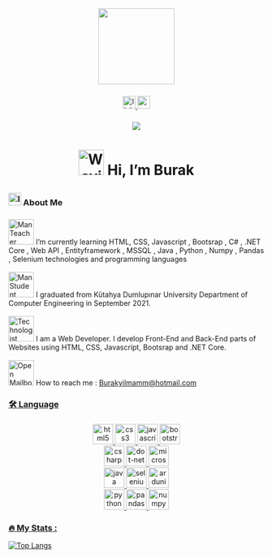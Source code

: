 
<div align="center">
  <img height="150" src="https://camo.githubusercontent.com/62da68eb62b1e5f175f7d1f0191dd89a653d7908feb22d37d4a0ab07365d6791/68747470733a2f2f6d656469612e67697068792e636f6d2f6d656469612f4d3967624264396e6244724f5475314d71782f67697068792e676966"  />
</div>

###
<div align="center">
  <a href="https://www.linkedin.com/in/burak-yılmam-6a21191a7/">
    <img src="https://img.shields.io/static/v1?message=LinkedIn&logo=linkedin&label=&color=0077B5&logoColor=white&labelColor=&style=for-the-badge" height="25" alt="linkedin logo"  />
  </a>
  <a href="mailto:burakyilmamm@hotmail.com">
    <img src="https://img.shields.io/badge/Outlook-0078D4?style=for-the-badge&logo=microsoft-outlook&logoColor=white" height="25" alt="outlook logo"  />
  </a>
</div>

###

<div align="center">
  <img src="https://visitor-badge.laobi.icu/badge?page_id=Burakyilmam.Burakyilmam&"  />
</div>

###

<h1 align="center"><p>
<img src="https://raw.githubusercontent.com/Tarikul-Islam-Anik/Animated-Fluent-Emojis/master/Emojis/Hand%20gestures/Waving%20Hand%20Light%20Skin%20Tone.png"
alt="Waving Hand Light Skin Tone" width="50" height="50" /> 
Hi, I’m Burak
</p></h1>

###

<h3 align="left"><img src="https://raw.githubusercontent.com/Tarikul-Islam-Anik/Animated-Fluent-Emojis/master/Emojis/Objects/Identification%20Card.png" alt="Identification Card" width="25" height="25" /> About Me</h3>

###
<img src="https://raw.githubusercontent.com/Tarikul-Islam-Anik/Animated-Fluent-Emojis/master/Emojis/People%20with%20professions/Man%20Teacher%20Light%20Skin%20Tone.png" alt="Man Teacher Light Skin Tone" width="50" height="50" />
I’m currently learning HTML, CSS, Javascript , Bootsrap , C# , .NET Core , Web API , Entityframework , MSSQL , Java , Python , Numpy , Pandas , Selenium technologies and programming languages
<br><br>
<img src="https://raw.githubusercontent.com/Tarikul-Islam-Anik/Animated-Fluent-Emojis/master/Emojis/People%20with%20professions/Man%20Student%20Light%20Skin%20Tone.png" alt="Man Student Medium Skin Tone" width="50" height="50" />
I graduated from Kütahya Dumlupınar University Department of Computer Engineering in September 2021.
<br><br>
<img src="https://raw.githubusercontent.com/Tarikul-Islam-Anik/Animated-Fluent-Emojis/master/Emojis/People%20with%20professions/Technologist%20Light%20Skin%20Tone.png"
alt="Technologist Light Skin Tone" width="50" height="50" /> 
I am a Web Developer. I develop Front-End and Back-End parts of Websites using HTML, CSS, Javascript, Bootsrap and .NET Core.
<br><br>
<img src="https://raw.githubusercontent.com/Tarikul-Islam-Anik/Animated-Fluent-Emojis/master/Emojis/Objects/Open%20Mailbox%20with%20Raised%20Flag.png" alt="Open Mailbox with Raised Flag" width="50" height="50" /> How to reach me : 
<a href="mailto:burakyilmamm@hotmail.com">Burakyilmamm@hotmail.com</div>

###

<h3 align="left">🛠 Language</h3>

###

<div align="left">
  <div align="center">
  <img src="https://img.shields.io/badge/html5-%23E34F26.svg?style=for-the-badge&logo=html5&logoColor=white" height="40" alt="html5 logo"  />
  <img src="https://img.shields.io/badge/css3-%231572B6.svg?style=for-the-badge&logo=css3&logoColor=white" height="40" alt="css3 logo"  />
  <img src="https://img.shields.io/badge/javascript-%23323330.svg?style=for-the-badge&logo=javascript&logoColor=%23F7DF1E" height="40" alt="javascript logo"  />
  <img src="https://img.shields.io/badge/bootstrap-%238511FA.svg?style=for-the-badge&logo=bootstrap&logoColor=white" height="40" alt="bootstrap logo"  />
  </div>
   <div align="center">
  <img src="https://img.shields.io/badge/c%23-%23239120.svg?style=for-the-badge&logo=c-sharp&logoColor=white" height="40" alt="csharp logo"  />
  <img src="https://img.shields.io/badge/.NET-5C2D91?style=for-the-badge&logo=dotnet&logoColor=white" height="40" alt="dot-net logo"  />
  <img src="https://img.shields.io/badge/Microsoft%20SQL%20Server-CC2927?style=for-the-badge&logo=microsoft-sql-server&logoColor=white" height="40" alt="microsoftsqlserver logo"  />
  </div>
  <div align="center">
  <img src="https://img.shields.io/badge/java-%23ED8B00.svg?style=for-the-badge&logo=openjdk&logoColor=white" height="40" alt="java logo"  />
  <img src="https://img.shields.io/badge/-selenium-%43B02A?style=for-the-badge&logo=Selenium&logoColor=white" height="40" alt="selenium logo"  />
  <img src="https://img.shields.io/badge/Arduino-00979D?style=for-the-badge&logo=arduino&logoColor=white" height="40" alt="ardunio logo"  />
  </div>
   <div align="center">
  <img src="https://img.shields.io/badge/python-3670A0?style=for-the-badge&logo=python&logoColor=ffdd54" height="40" alt="python logo"  />
  <img src="https://img.shields.io/badge/pandas-%23150458.svg?style=for-the-badge&logo=pandas&logoColor=white" height="40" alt="pandas logo"  />
  <img src="https://img.shields.io/badge/numpy-%23013243.svg?style=for-the-badge&logo=numpy&logoColor=white" height="40" alt="numpy logo"  />
  </div>
</div>

###

<h3 align="left">🔥   My Stats :</h3>


[![Top Langs](https://github-readme-stats-git-masterrstaa-rickstaa.vercel.app/api/top-langs/?username=Burakyilmam)](https://github.com/anuraghazra/github-readme-stats)








